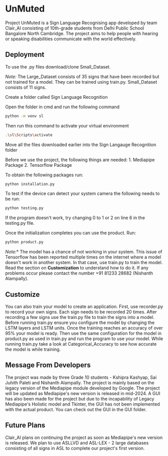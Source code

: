 
# UnMuted

Project UnMuted is a Sign Language Recognising app developed by team Clair_AI consisting of 10th-grade students from Delhi Public School Bangalore North Cambridge. The project aims to help people with hearing or speaking disabilities communicate with the world effectively.

## Deployment

To use the .py files download/clone Small_Dataset.

_Note:_ The Large_Dataset consists of 35 signs that have been recorded but not trained for a model. They can be trained using train.py. Small_Dataset consists of 11 signs.

Create a folder called Sign Language Recognition

Open the folder in cmd and run the following command 
```bash
python -m venv sl
```
Then run this command to activate your virtual environment
```bash
.\sl\Scripts\activate
```
Move all the files downloaded earlier into the Sign Langauge Recognition folder

Before we use the project, the following things are needed:
    1. Mediapipe Package
    2. Tensorflow Package

To obtain the following packages run:
```cmd
python installation.py
```
To test if the device can detect your system camera the following needs to be run:
```cmd
python testing.py
```
If the program doesn't work, try changing 0 to 1 or 2 on line 6 in the testing.py file.

Once the initialization completes you can use the product. Run:
```cmd
python product.py
```
*Note:** The model has a chance of not working in your system. This issue of Tensorflow has been reported multiple times on the internet where a model doesn't work in another system. In that case, use train.py to train the model. Read the section on **Customization** to understand how to do it. If any problems occur please contact the number +91 81233 28682 (Nishanth Alampally).

## Customize

You can also train your model to create an application. First, use recorder.py to record your own signs. Each sign needs to be recorded 20 times. After recording a few signs use the train.py file to train the signs into a model. Before running train.py ensure you configure the model by changing the LSTM layers and LSTM units. Once the training reaches an accuracy of over 95% your model is ready. Then use the same configuration for the model in product.py as used in train.py and run the program to use your model. While running train.py take a look at Categorical_Accuracy to see how accurate the model is while training.

## Message From Developers

The project was made by three Grade 10 students - Kshipra Kashyap, Sai Juhith Paleti and Nishanth Alampally. The project is mainly based on the legacy version of the Mediapipe module developed by Google. The project will be updated as Mediapipe's new version is released in mid-2024. A GUI has also been made for the project but due to the incapability of Legacy Mediapipe's Holistic model and Tkinter, the GUI has not been implemented with the actual product. You can check out the GUI in the GUI folder.

## Future Plans

Clair_AI plans on continuing the project as soon as Mediapipe's new version is released. We plan to use ASLLVD and ASL-LEX - 2 large databases consisting of all signs in ASL to complete our project's first version. 
